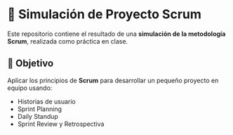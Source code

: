 # 🏁 Simulación de Proyecto Scrum

Este repositorio contiene el resultado de una **simulación de la metodología Scrum**, realizada como práctica en clase.

## 🎯 Objetivo
Aplicar los principios de **Scrum** para desarrollar un pequeño proyecto en equipo usando:
- Historias de usuario
- Sprint Planning
- Daily Standup
- Sprint Review y Retrospectiva


